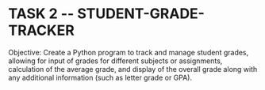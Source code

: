 # TASK 2 -- STUDENT-GRADE-TRACKER

Objective: Create a Python program to track and manage student grades, allowing for
input of grades for different subjects or assignments, calculation of the average grade,
and display of the overall grade along with any additional information (such as letter
grade or GPA).
